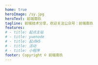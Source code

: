 ```yaml
---
home: true
heroImage: /sy.jpg
heroText: 前端南玖
tagline: 前端技术分享，欢迎关注公众号：前端南玖
features:
# - title: 起点主站
# - title: yuenode
# - title: 起点H5
# - title: 活动
# - title: 小程序
footer: Copyright © 前端南玖
---
```

